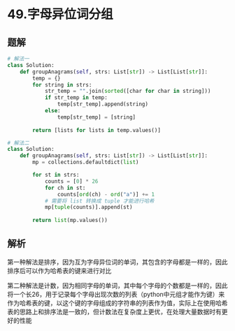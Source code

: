 # 49.字母异位词分组

## 题解

```python
# 解法一
class Solution:
    def groupAnagrams(self, strs: List[str]) -> List[List[str]]:
        temp = {}
        for string in strs:
            str_temp = "".join(sorted([char for char in string]))
            if str_temp in temp:
                temp[str_temp].append(string)
            else:
                temp[str_temp] = [string]
        
        return [lists for lists in temp.values()]
```

```python
# 解法二
class Solution:
    def groupAnagrams(self, strs: List[str]) -> List[List[str]]:
        mp = collections.defaultdict(list)

        for st in strs:
            counts = [0] * 26
            for ch in st:
                counts[ord(ch) - ord("a")] += 1
            # 需要将 list 转换成 tuple 才能进行哈希
            mp[tuple(counts)].append(st)
        
        return list(mp.values())
```

## 解析

第一种解法是排序，因为互为字母异位词的单词，其包含的字母都是一样的，因此排序后可以作为哈希表的键来进行对比

第二种解法是计数，因为相同字母的单词，其中每个字母的个数都是一样的，因此将一个长26，用于记录每个字母出现次数的列表（python中元组才能作为键）来作为哈希表的键，以这个键的字母组成的字符串的列表作为值，实际上在使用哈希表的思路上和排序法是一致的，但计数法在复杂度上更优，在处理大量数据时有更好的性能
